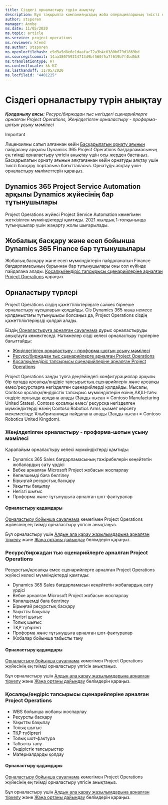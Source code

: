 ```yaml
---
title: Сіздегі орналастыру түрін анықтау
description: Бұл тақырыпта компанияңыздың жоба операцияларының тиісті орналастыру түрін анықтауға көмектесу үшін ақпарат береді.
author: stsporen
manager: Annbe
ms.date: 11/05/2020
ms.topic: article
ms.service: project-operations
ms.reviewer: kfend
ms.author: stsporen
ms.openlocfilehash: e9d3a5d8e6e1daafac72a3b4c0380b679d1869bd
ms.sourcegitcommit: 14aa380759214713d9bf560f5a7f619b7f4bd5b8
ms.translationtype: HT
ms.contentlocale: kk-KZ
ms.lasthandoff: 11/05/2020
ms.locfileid: "4401225"
---
```

# <a name="determine-your-deployment-type"></a>Сіздегі орналастыру түрін анықтау

_**Қолданылу аясы:** Ресурс/биржадан тыс негіздегі сценарийлерге арналған Project Operations, Жеңілдетілген орналастыру - проформа-шотын ұсыну мәмілесі_

> [!IMPORTANT]
> Лицензияны сатып алғаннан кейін [Басқарылатын орнату ағынын](https://aka.ms/provisionprojectoperations) пайдалану арқылы Dynamics 365 Project Operations бағдарламасының ең тиімді орналастыру үлгісін анықтау үшін осы жерден бастаңыз.
> Басқарылатын орнату ағынын аяқтағаннан кейін орнатуды аяқтау үшін тиісті басқару порталына бағытталасыз. Орнатуды аяқтау үшін орналастыру мәліметтерін қараңыз.


## <a name="existing-customers-of-dynamics-using-dynamics-365-project-service-automation"></a>Dynamics 365 Project Service Automation арқылы Dynamics жүйесінің бар тұтынушылары
Project Operations жүйесі Project Service Automation көмегімен жеткізілген мүмкіндіктерді қамтиды. 2021 жылдың 1-толқынында тұтынушылар үшін жаңарту жолы шығарылады.

## <a name="existing-customers-of-dynamics-365-finance-using-project-management-and-accounting"></a>Жобалық басқару және есеп бойынша Dynamics 365 Finance бар тұтынушылары 

Жобалық басқару және есеп мүмкіндіктерін пайдаланатын Finance бағдарламасының бұрыннан бар тұтынушылары оны сол күйінде пайдалана алады. [Қосалқы/өндіріс тапсырысы сценарийлеріне арналған Project Operations](#pma) қараңыз.


## <a name="deployment-types"></a>Орналастыру түрлері
Project Operations сіздің қажеттіліктеріңізге сәйкес бірнеше орналастыру нұсқаларын қолдайды. Сіз Dynamics 365 жаңа немесе қолданыстағы тұтынушысы болсаңыз да, Project Operations сіздің қажеттіліктеріңізді қолдай алады.

Біздің[ Орналастыруға арналған сауалнама](https://aka.ms/provisionprojectoperations) дұрыс орналастыруды анықтауға көмектеседі. Нәтижелер сізді келесі орналастыру түрлеріне бағыттайды:

- [Жеңілдетілген орналастыру – проформа-шотын ұсыну мәмілесі](#lite)
- [Ресурс/биржадан тыс сценарийлерге арналған Project Operations](#integrated)
- [Қосалқы/өндіріс тапсырысы сценарийлеріне арналған Project Operations](#pma)

Project Operations заңды тұлға деңгейіндегі конфигурациялар арқылы бір ортада қосалқы/өндіріс тапсырыстың сценарийлерін және қосалқы емес/ресурстарға негізделген сценарийлерді қолдайды. Мысалы, Contoso қосалқы/өндірістік тапсырыс мүмкіндіктерін өзінің АҚШ-тағы өндіріс орнында қолдана алады (Заңды нысан = Contoso Manufacturing United States). Contoso қосалқы емес/ ресурсқа негізделген мүмкіндіктерді өзінің Contoso Robotics Arms қызмет көрсету мекемесінде Ұлыбританияда пайдалана алады (Заңды нысан = Contoso Robotics United Kingdom).

### <a name="lite-deployment---deal-to-proforma-invoicing"></a><a  name="lite"></a>Жеңілдетілген орналастыру - проформа-шотын ұсыну мәмілесі

Қарапайым орналастыру келесі мүмкіндіктерді қамтиды:

- Dynamics 365 Sales бағдарламасының тәжірибелерін кеңейтетін жобалардың сату үрдісі
- Вебке арналған Microsoft Project жобасын жоспарлау
- Көпөлшемді баға белгілеу
- Бірыңғай ресурстық басқару
- Уақытты бақылау
- Негізгі шығыс
- Проформа және тұтынушыға арналған шот-фактуралар 

#### <a name="deployment-steps"></a>Орналастыру қадамдары
[Орналастыру бойынша сауалнама](https://aka.ms/provisionprojectoperations) көмегімен Project Operations жүйесінің ең тиімді орналастыру үлгісін анықтаңыз.

Бұл орналастыру үшін [Алдын ала қарау жазылымдарына арналған тіркелу](lite-preview-subscription-sign-up.md) және [Жаңа ортаны дайындау](lite-deployment.md) бөлімдерін қараңыз. 


### <a name="project-operations-for-resourcenon-stocked-scenarios"></a><a name="integrated"></a>Ресурс/биржадан тыс сценарийлерге арналған Project Operations
Ресурстық/қосалқы емес сценарийлерге арналған Project Operations жүйесі келесі мүмкіндіктерді қамтиды:
 
- Dynamics 365 Sales бағдарламасын кеңейтетін жобалардың сату үрдісі
- Вебке арналған Microsoft Project жобасын жоспарлау
- Көпөлшемді баға белгілеу
- Бірыңғай ресурстық басқару
- Уақытты бақылау
- Негізгі шығыс
- Толық шығыс
- ТҚР түбіртегі
- Проформа және тұтынушыға арналған шот-фактуралар 
- Жобалар бойынша табысты тану

#### <a name="deployment-steps"></a>Орналастыру қадамдары
[Орналастыру бойынша сауалнама](https://aka.ms/provisionprojectoperations) көмегімен Project Operations жүйесінің ең тиімді орналастыру үлгісін анықтаңыз.

Бұл орналастыру үшін [Алдын ала қарау жазылымдарына арналған тіркелу](resource-sign-up-preview-subscription.md) және [Жаңа ортаны дайындау](resource-provision-new-environment.md) бөлімдерін қараңыз. 


### <a name="project-operations-for-stockedproduction-order-scenarios"></a><a name="pma"></a>Қосалқы/өндіріс тапсырысы сценарийлеріне арналған Project Operations

- WBS бойынша жобаны жоспарлау
- Ресурсты басқару
- Уақытты бақылау
- Толық шығыс
- ТҚР түбіртегі
- Толық шот-фактура
- Табысты тану
- Өндірістік тапсырыстар
- Материалдарды қолдау

#### <a name="deployment-steps"></a>Орналастыру қадамдары
[Орналастыру бойынша сауалнама](https://aka.ms/provisionprojectoperations) көмегімен Project Operations жүйесінің ең тиімді орналастыру үлгісін анықтаңыз.

Бұл орналастыру үшін [Алдын ала қарау жазылымдарына арналған тіркелу](https://docs.microsoft.com/dynamics365/fin-ops-core/dev-itpro/dev-tools/sign-up-preview-subscription?toc=/dynamics365/finance/toc.json) және [Жаңа ортаны дайындау](https://docs.microsoft.com/dynamics365/fin-ops-core/dev-itpro/deployment/deploy-demo-environment?toc=/dynamics365/finance/toc.json) бөлімдерін қараңыз. 

